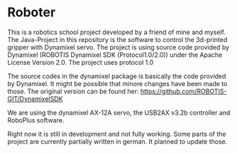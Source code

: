 # Roboter
This is a robotics school project developed by a friend of mine and myself. The Java-Project in this repository is the software to control the 3d-printed gripper with Dynamixel servo. The project is using source code provided by Dynamixel (ROBOTIS Dynamixel SDK (Protocol1.0/2.0)) under the Apache License Version 2.0. The project uses protocol 1.0

The source codes in the dynamixel package is basically the code provided by Dynamixel. It might be possible that minore changes have been made to those. The original version can be found her: https://github.com/ROBOTIS-GIT/DynamixelSDK

We are using the dynamixel AX-12A servo, the USB2AX v3.2b controller and RoboPlus software.

Right now it is still in development and not fully working.
Some parts of the project are currently partially written in german. It planned to update those.
